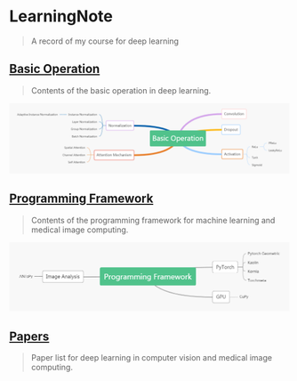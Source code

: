 # LearningNote
> A record of my course for deep learning

## [Basic Operation](Operation/Operation_summary.md)
> Contents of the basic operation in deep learning.  
  
![pic](Operation/Img/summary.jpg)  

## [Programming Framework](Programming/Library_summary.md)
> Contents of the programming framework for machine learning and medical image computing.  

![pic](Programming/Img/summary.jpg)  

## [Papers](Papers/Paper_summary.md)
> Paper list for deep learning in computer vision and medical image computing. 

